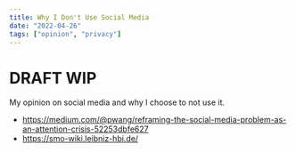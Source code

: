 ```yaml
---
title: Why I Don't Use Social Media
date: "2022-04-26"
tags: ["opinion", "privacy"]
---
```


# DRAFT WIP

My opinion on social media and why I choose to not use it.

- https://medium.com/@pwang/reframing-the-social-media-problem-as-an-attention-crisis-52253dbfe627
- https://smo-wiki.leibniz-hbi.de/
